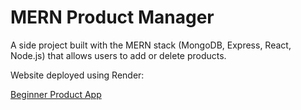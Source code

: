 # MERN Product Manager

A side project built with the MERN stack (MongoDB, Express, React, Node.js) that allows users to add or delete products.

Website deployed using Render:

[Beginner Product App](https://beginner-product-app.onrender.com/)
